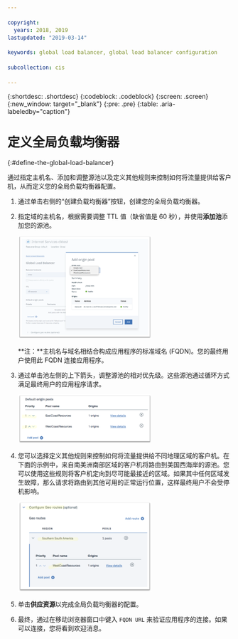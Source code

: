 ```yaml
---

copyright:
  years: 2018, 2019
lastupdated: "2019-03-14"

keywords: global load balancer, global load balancer configuration

subcollection: cis

---
```


{:shortdesc: .shortdesc}
{:codeblock: .codeblock}
{:screen: .screen}
{:new_window: target="_blank"}
{:pre: .pre}
{:table: .aria-labeledby="caption"}

# 定义全局负载均衡器
{:#define-the-global-load-balancer}

通过指定主机名、添加和调整源池以及定义其他规则来控制如何将流量提供给客户机，从而定义您的全局负载均衡器配置。


1. 通过单击右侧的“创建负载均衡器”按钮，创建您的全局负载均衡器。  

2. 指定域的主机名，根据需要调整 TTL 值（缺省值是 60 秒），并使用**添加池**添加您的源池。 

   <img src="images/reliability11.png" alt="图样" style="width: 300px;"/>
   
   **注：**主机名与域名相结合构成应用程序的标准域名 (FQDN)。您的最终用户使用此 FQDN 连接应用程序。 
   
3. 通过单击池左侧的上下箭头，调整源池的相对优先级。这些源池通过循环方式满足最终用户的应用程序请求。 
   
   <img src="images/reliability12.png" alt="图样" style="width: 300px;"/>   
   
4. 您可以选择定义其他规则来控制如何将流量提供给不同地理区域的客户机。在下面的示例中，来自南美洲南部区域的客户机将路由到美国西海岸的源池。您可以使用这些规则将客户机定向到尽可能最接近的区域。如果其中任何区域发生故障，那么请求将路由到其他可用的正常运行位置，这样最终用户不会受停机影响。 

   <img src="images/reliability13.png" alt="图样" style="width: 300px;"/>   
   
5. 单击**供应资源**以完成全局负载均衡器的配置。 
6. 最终，通过在移动浏览器窗口中键入 `FQDN URL` 来验证应用程序的连接。如果可以连接，您将看到欢迎消息。
